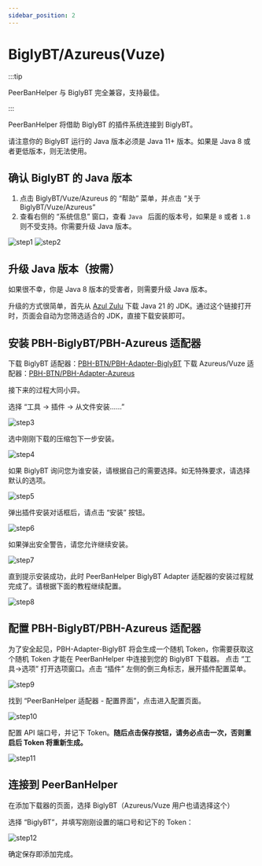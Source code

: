 ```yaml
---
sidebar_position: 2
---
```


# BiglyBT/Azureus(Vuze)

:::tip

PeerBanHelper 与 BiglyBT 完全兼容，支持最佳。

:::

PeerBanHelper 将借助 BiglyBT 的插件系统连接到 BiglyBT。

请注意你的 BiglyBT 运行的 Java 版本必须是 Java 11+ 版本。如果是 Java 8 或者更低版本，则无法使用。

## 确认 BiglyBT 的 Java 版本

1. 点击 BiglyBT/Vuze/Azureus 的 “帮助” 菜单，并点击 “关于 BiglyBT/Vuze/Azureus”
2. 查看右侧的 “系统信息” 窗口，查看 `Java ` 后面的版本号，如果是 `8` 或者 `1.8` 则不受支持。你需要升级 Java 版本。

![step1](assets/BiglyBT-step1.png)
![step2](assets/BiglyBT-step2.png)

## 升级 Java 版本（按需）

如果很不幸，你是 Java 8 版本的受害者，则需要升级 Java 版本。

升级的方式很简单，首先从 [Azul Zulu](https://www.azul.com/downloads/?version=java-21-lts&os=windows&architecture=x86-64-bit&package=jdk#zulu) 下载 Java 21  的 JDK。通过这个链接打开时，页面会自动为您筛选适合的 JDK，直接下载安装即可。  

## 安装 PBH-BiglyBT/PBH-Azureus 适配器

下载 BiglyBT 适配器：[PBH-BTN/PBH-Adapter-BiglyBT](https://github.com/PBH-BTN/PBH-Adapter-BiglyBT/releases)
下载 Azureus/Vuze 适配器：[PBH-BTN/PBH-Adapter-Azureus](https://github.com/PBH-BTN/PBH-Adapter-Azureus/releases)

接下来的过程大同小异。

选择 “工具 -> 插件 -> 从文件安装……”

![step3](assets/BiglyBT-step3.png)

选中刚刚下载的压缩包下一步安装。

![step4](assets/BiglyBT-step4.png)

如果 BiglyBT 询问您为谁安装，请根据自己的需要选择。如无特殊要求，请选择默认的选项。

![step5](assets/BiglyBT-step5.png)

弹出插件安装对话框后，请点击 “安装” 按钮。

![step6](assets/BiglyBT-step6.png)

如果弹出安全警告，请您允许继续安装。

![step7](assets/BiglyBT-step7.png)

直到提示安装成功，此时 PeerBanHelper BiglyBT Adapter 适配器的安装过程就完成了。请根据下面的教程继续配置。

![step8](assets/BiglyBT-step8.png)

## 配置 PBH-BiglyBT/PBH-Azureus 适配器

为了安全起见，PBH-Adapter-BiglyBT 将会生成一个随机 Token，你需要获取这个随机 Token 才能在 PeerBanHelper 中连接到您的 BiglyBT 下载器。
点击 “工具->选项” 打开选项窗口。点击 “插件” 左侧的倒三角标志，展开插件配置菜单。

![step9](assets/BiglyBT-step9.png)

找到 “PeerBanHelper 适配器 - 配置界面”，点击进入配置页面。

![step10](assets/BiglyBT-step10.png)

配置 API 端口号，并记下 Token。**随后点击保存按钮，请务必点击一次，否则重启后 Token 将重新生成。**

![step11](assets/BiglyBT-step11.png)

## 连接到 PeerBanHelper

在添加下载器的页面，选择 BiglyBT（Azureus/Vuze 用户也请选择这个）

选择 “BiglyBT”，并填写刚刚设置的端口号和记下的 Token：

![step12](assets/BiglyBT-step12.png)

确定保存即添加完成。
